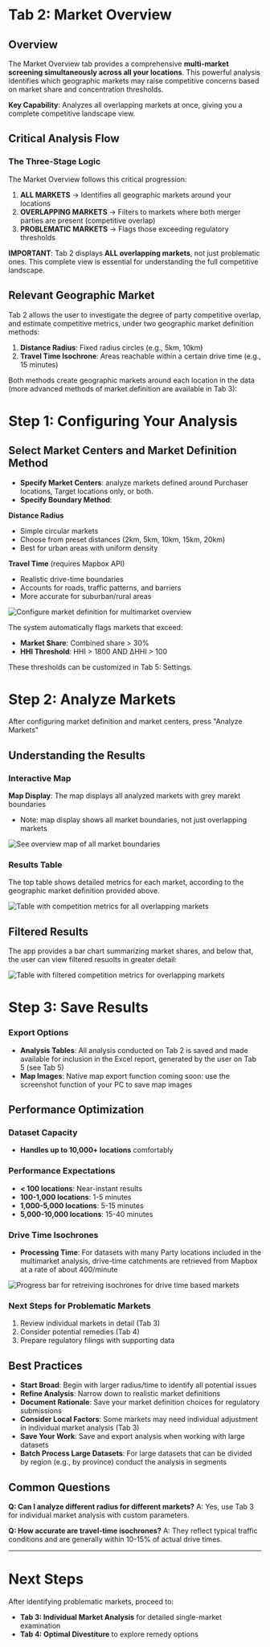 # Tab 2: Market Overview

## Overview
The Market Overview tab provides a comprehensive **multi-market screening simultaneously across all your locations**. This powerful analysis identifies which geographic markets may raise competitive concerns based on market share and concentration thresholds.

**Key Capability**: Analyzes all overlapping markets at once, giving you a complete competitive landscape view.

## Critical Analysis Flow

### The Three-Stage Logic
The Market Overview follows this critical progression:

1. **ALL MARKETS** → Identifies all geographic markets around your locations
2. **OVERLAPPING MARKETS** → Filters to markets where both merger parties are present (competitive overlap)
3. **PROBLEMATIC MARKETS** → Flags those exceeding regulatory thresholds

**IMPORTANT**: Tab 2 displays **ALL overlapping markets**, not just problematic ones. This complete view is essential for understanding the full competitive landscape.

## Relevant Geographic Market

Tab 2 allows the user to investigate the degree of party competitive overlap, and estimate competitive metrics, under two geographic market definition methods: 

1. **Distance Radius**: Fixed radius circles (e.g., 5km, 10km)
2. **Travel Time Isochrone**: Areas reachable within a certain drive time (e.g., 15 minutes)

Both methods create geographic markets around each location in the data (more advanced methods of market definition are available in Tab 3):

# Step 1: Configuring Your Analysis

## Select Market Centers and Market Definition Method

- **Specify Market Centers**: analyze markets defined around Purchaser locations, Target locations only, or both.
- **Specify Boundary Method**:

**Distance Radius**
- Simple circular markets
- Choose from preset distances (2km, 5km, 10km, 15km, 20km)
- Best for urban areas with uniform density

**Travel Time** (requires Mapbox API)
- Realistic drive-time boundaries
- Accounts for roads, traffic patterns, and barriers
- More accurate for suburban/rural areas

![Configure market definition for multimarket overview](/user-guide-content/tab2-config.png)

The system automatically flags markets that exceed:
- **Market Share**: Combined share > 30%
- **HHI Threshold**: HHI > 1800 AND ΔHHI > 100

These thresholds can be customized in Tab 5: Settings.

# Step 2: Analyze Markets

After configuring market definition and market centers, press "Analyze Markets"

## Understanding the Results

### Interactive Map

**Map Display**: The map displays all analyzed markets with grey marekt boundaries
- Note: map display shows all market boundaries, not just overlapping markets

![See overview map of all market boundaries](/user-guide-content/tab2-map.png)

### Results Table

The top table shows detailed metrics for each market, according to the geographic market definition provided above.

![Table with competition metrics for all overlapping markets](/user-guide-content/tab2-results.png)

## Filtered Results

The app provides a bar chart summarizing market shares, and below that, the user can view filtered resuolts in greater detail:

![Table with filtered competition metrics for overlapping markets](/user-guide-content/tab2-results-filtered.png)

# Step 3: Save Results

### Export Options

- **Analysis Tables**: All analysis conducted on Tab 2 is saved and made available for inclusion in the Excel report, generated by the user on Tab 5 (see Tab 5)
- **Map Images**: Native map export function coming soon: use the screenshot function of your PC to save map images

## Performance Optimization

### Dataset Capacity
- **Handles up to 10,000+ locations** comfortably

### Performance Expectations
- **< 100 locations**: Near-instant results
- **100-1,000 locations**: 1-5 minutes
- **1,000-5,000 locations**: 5-15 minutes
- **5,000-10,000 locations**: 15-40 minutes

### Drive Time Isochrones
- **Processing Time**: For datasets with many Party locations included in the multimarket analysis, drive-time catchments are retrieved from Mapbox at a rate of about 400/minute 

![Progress bar for retreiving isochrones for drive time based markets](/user-guide-content/generating-isochrones.png)

### Next Steps for Problematic Markets
1. Review individual markets in detail (Tab 3)
2. Consider potential remedies (Tab 4)
3. Prepare regulatory filings with supporting data

## Best Practices

- **Start Broad**: Begin with larger radius/time to identify all potential issues
- **Refine Analysis**: Narrow down to realistic market definitions
- **Document Rationale**: Save your market definition choices for regulatory submissions
- **Consider Local Factors**: Some markets may need individual adjustment in individual market analysis (Tab 3)
- **Save Your Work**: Save and export analysis when working with large datasets
- **Batch Process Large Datasets**: For large datasets that can be divided by region (e.g., by province) conduct the analysis in segments

## Common Questions

**Q: Can I analyze different radius for different markets?**
A: Yes, use Tab 3 for individual market analysis with custom parameters.

**Q: How accurate are travel-time isochrones?**
A: They reflect typical traffic conditions and are generally within 10-15% of actual drive times.
***
# Next Steps

After identifying problematic markets, proceed to:
- **Tab 3: Individual Market Analysis** for detailed single-market examination
- **Tab 4: Optimal Divestiture** to explore remedy options
